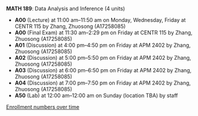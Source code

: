 **MATH 189**: Data Analysis and Inference (4 units)

- **A00** (Lecture) at 11:00 am–11:50 am on Monday, Wednesday, Friday at CENTR 115 by Zhang, Zhuosong (A17258085)
- **A00** (Final Exam) at 11:30 am–2:29 pm on Friday at CENTR 115 by Zhang, Zhuosong (A17258085)
- **A01** (Discussion) at 4:00 pm–4:50 pm on Friday at APM 2402 by Zhang, Zhuosong (A17258085)
- **A02** (Discussion) at 5:00 pm–5:50 pm on Friday at APM 2402 by Zhang, Zhuosong (A17258085)
- **A03** (Discussion) at 6:00 pm–6:50 pm on Friday at APM 2402 by Zhang, Zhuosong (A17258085)
- **A04** (Discussion) at 7:00 pm–7:50 pm on Friday at APM 2402 by Zhang, Zhuosong (A17258085)
- **A50** (Lab) at 12:00 am–12:00 am on Sunday (location TBA) by staff

[Enrollment numbers over time](./MATH189.tsv)
